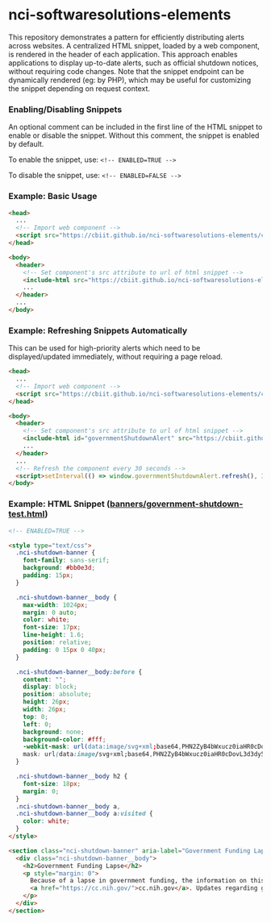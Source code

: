 # nci-softwaresolutions-elements

This repository demonstrates a pattern for efficiently distributing alerts across websites. A centralized HTML snippet, loaded by a web component, is rendered in the header of each application. This approach enables applications to display up-to-date alerts, such as official shutdown notices, without requiring code changes. Note that the snippet endpoint can be dynamically rendered (eg: by PHP), which may be useful for customizing the snippet depending on request context.

### Enabling/Disabling Snippets

An optional comment can be included in the first line of the HTML snippet to enable or disable the snippet. Without this comment, the snippet is enabled by default.

To enable the snippet, use: ```<!-- ENABLED=TRUE -->```

To disable the snippet, use: ```<!-- ENABLED=FALSE -->```


### Example: Basic Usage
```html
<head>
  ...
  <!-- Import web component -->
  <script src="https://cbiit.github.io/nci-softwaresolutions-elements/components/include-html.js"></script>
</head>

<body>
  <header>
    <!-- Set component's src attribute to url of html snippet -->
    <include-html src="https://cbiit.github.io/nci-softwaresolutions-elements/banners/government-shutdown-test.html"></include-html>
    ...
  </header>
  ...
</body>
```

### Example: Refreshing Snippets Automatically
This can be used for high-priority alerts which need to be displayed/updated immediately, without requiring a page reload.
```html
<head>
  ...
  <!-- Import web component -->
  <script src="https://cbiit.github.io/nci-softwaresolutions-elements/components/include-html.js"></script>
</head>

<body>
  <header>
    <!-- Set component's src attribute to url of html snippet -->
    <include-html id="governmentShutdownAlert" src="https://cbiit.github.io/nci-softwaresolutions-elements/banners/government-shutdown-test.html"></include-html>
    ...
  </header>
  ...
  <!-- Refresh the component every 30 seconds -->
  <script>setInterval(() => window.governmentShutdownAlert.refresh(), 30000)</script>
</body>
```


### Example: HTML Snippet ([banners/government-shutdown-test.html](https://github.com/CBIIT/nci-softwaresolutions-elements/blob/main/banners/government-shutdown-test.html))
```html
<!-- ENABLED=TRUE -->

<style type="text/css">
  .nci-shutdown-banner {
    font-family: sans-serif;
    background: #bb0e3d;
    padding: 15px;
  }

  .nci-shutdown-banner__body {
    max-width: 1024px;
    margin: 0 auto;
    color: white;
    font-size: 17px;
    line-height: 1.6;
    position: relative;
    padding: 0 15px 0 40px;
  }

  .nci-shutdown-banner__body:before {
    content: "";
    display: block;
    position: absolute;
    height: 26px;
    width: 26px;
    top: 0;
    left: 0;
    background: none;
    background-color: #fff;
    -webkit-mask: url(data:image/svg+xml;base64,PHN2ZyB4bWxucz0iaHR0cDovL3d3dy53My5vcmcvMjAwMC9zdmciIHdpZHRoPSIyNCIgaGVpZ2h0PSIyNCIgdmlld0JveD0iMCAwIDI0IDI0Ij48cGF0aCBkPSJNMTIgMkM2LjQ4IDIgMiA2LjQ4IDIgMTJzNC40OCAxMCAxMCAxMCAxMC00LjQ4IDEwLTEwUzE3LjUyIDIgMTIgMnptMSAxNWgtMnYtMmgydjJ6bTAtNGgtMlY3aDJ2NnoiLz48L3N2Zz4=) no-repeat center/contain;
    mask: url(data:image/svg+xml;base64,PHN2ZyB4bWxucz0iaHR0cDovL3d3dy53My5vcmcvMjAwMC9zdmciIHdpZHRoPSIyNCIgaGVpZ2h0PSIyNCIgdmlld0JveD0iMCAwIDI0IDI0Ij48cGF0aCBkPSJNMTIgMkM2LjQ4IDIgMiA2LjQ4IDIgMTJzNC40OCAxMCAxMCAxMCAxMC00LjQ4IDEwLTEwUzE3LjUyIDIgMTIgMnptMSAxNWgtMnYtMmgydjJ6bTAtNGgtMlY3aDJ2NnoiLz48L3N2Zz4=) no-repeat center/contain;
  }

  .nci-shutdown-banner__body h2 {
    font-size: 18px;
    margin: 0;
  }
  .nci-shutdown-banner__body a,
  .nci-shutdown-banner__body a:visited {
    color: white;
  }
</style>

<section class="nci-shutdown-banner" aria-label="Government Funding Lapse">
  <div class="nci-shutdown-banner__body">
    <h2>Government Funding Lapse</h2>
    <p style="margin: 0">
      Because of a lapse in government funding, the information on this website may not be up to date, transactions submitted via the website may not be processed, and the agency may not be able to respond to inquiries until appropriations are enacted. The NIH Clinical Center (the research hospital of NIH) is open. For more details about its operating status, please visit
      <a href="https://cc.nih.gov/">cc.nih.gov</a>. Updates regarding government operating status and resumption of normal operations can be found at <a href="https://opm.gov/">OPM.gov</a>.
    </p>
  </div>
</section>
```